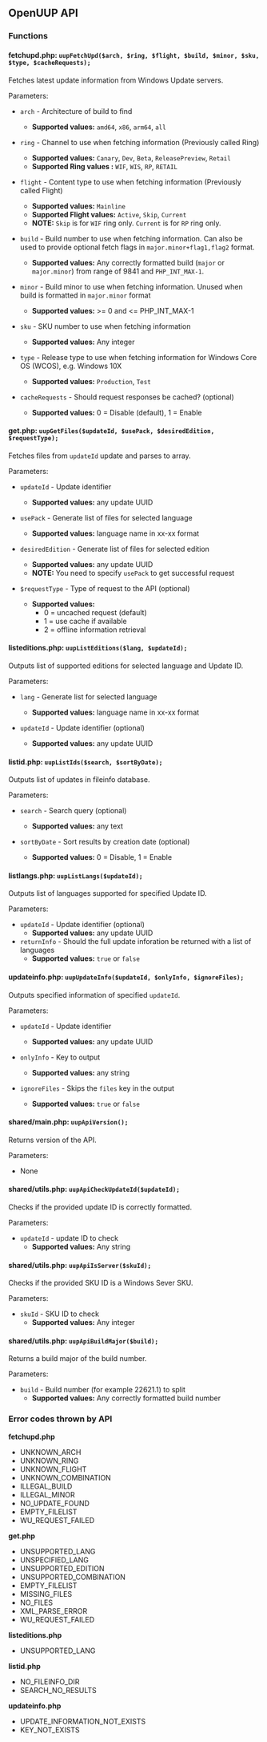 OpenUUP API
------------

### Functions
#### fetchupd.php: `uupFetchUpd($arch, $ring, $flight, $build, $minor, $sku, $type, $cacheRequests);`
Fetches latest update information from Windows Update servers.

Parameters:
 - `arch` - Architecture of build to find
   - **Supported values:** `amd64`, `x86`, `arm64`, `all`

 - `ring` - Channel to use when fetching information (Previously called Ring)
   - **Supported values:** `Canary`, `Dev`, `Beta`, `ReleasePreview`, `Retail`
   - **Supported Ring values :** `WIF`, `WIS`, `RP`, `RETAIL`

 - `flight` - Content type to use when fetching information (Previously called Flight)
   - **Supported values:** `Mainline`
   - **Supported Flight values:** `Active`, `Skip`, `Current`
   - **NOTE:** `Skip` is for `WIF` ring only. `Current` is for `RP` ring only.

 - `build` - Build number to use when fetching information. Can also be used to provide optional fetch flags in `major.minor+flag1,flag2` format.
   - **Supported values:** Any correctly formatted build (`major` or `major.minor`) from range of 9841 and `PHP_INT_MAX-1`.

 - `minor` - Build minor to use when fetching information. Unused when build is formatted in `major.minor` format
   - **Supported values:** >= 0 and <= PHP_INT_MAX-1

 - `sku` - SKU number to use when fetching information
   - **Supported values:** Any integer

 - `type` - Release type to use when fetching information for Windows Core OS (WCOS), e.g. Windows 10X
   - **Supported values:** `Production`, `Test`

 - `cacheRequests` - Should request responses be cached? (optional)
   - **Supported values:** 0 = Disable (default), 1 = Enable

#### get.php: `uupGetFiles($updateId, $usePack, $desiredEdition, $requestType);`
Fetches files from `updateId` update and parses to array.

Parameters:
 - `updateId` - Update identifier
   - **Supported values:** any update UUID

 - `usePack` - Generate list of files for selected language
   - **Supported values:** language name in xx-xx format

 - `desiredEdition` - Generate list of files for selected edition
   - **Supported values:** any update UUID
   - **NOTE:** You need to specify `usePack` to get successful request

 - `$requestType` - Type of request to the API (optional)
   - **Supported values:**
     - 0 = uncached request (default)
     - 1 = use cache if available
     - 2 = offline information retrieval

#### listeditions.php: `uupListEditions($lang, $updateId);`
Outputs list of supported editions for selected language and Update ID.

Parameters:
 - `lang` - Generate list for selected language
   - **Supported values:** language name in xx-xx format

 - `updateId` - Update identifier (optional)
   - **Supported values:** any update UUID

#### listid.php: `uupListIds($search, $sortByDate);`
Outputs list of updates in fileinfo database.

Parameters:
 - `search` - Search query (optional)
   - **Supported values:** any text

 - `sortByDate` - Sort results by creation date (optional)
   - **Supported values:** 0 = Disable, 1 = Enable


#### listlangs.php: `uupListLangs($updateId);`
Outputs list of languages supported for specified Update ID.

Parameters:
 - `updateId` - Update identifier (optional)
   - **Supported values:** any update UUID
 - `returnInfo` - Should the full update inforation be returned with a list of languages
   - **Supported values:** `true` or `false`


#### updateinfo.php: `uupUpdateInfo($updateId, $onlyInfo, $ignoreFiles);`
Outputs specified information of specified `updateId`.

Parameters:
 - `updateId` - Update identifier
   - **Supported values:** any update UUID

 - `onlyInfo` - Key to output
   - **Supported values:** any string

 - `ignoreFiles` - Skips the `files` key in the output
   - **Supported values:** `true` or `false`

#### shared/main.php: `uupApiVersion();`
Returns version of the API.

Parameters:
 - None

#### shared/utils.php: `uupApiCheckUpdateId($updateId);`
Checks if the provided update ID is correctly formatted.

Parameters:
 - `updateId` - update ID to check
   - **Supported values:** Any string

#### shared/utils.php: `uupApiIsServer($skuId);`
Checks if the provided SKU ID is a Windows Sever SKU.

Parameters:
 - `skuId` - SKU ID to check
   - **Supported values:** Any integer

#### shared/utils.php: `uupApiBuildMajor($build);`
Returns a build major of the build number.

Parameters:
 - `build` - Build number (for example 22621.1) to split
   - **Supported values:** Any correctly formatted build number

### Error codes thrown by API
**fetchupd.php**
 - UNKNOWN_ARCH
 - UNKNOWN_RING
 - UNKNOWN_FLIGHT
 - UNKNOWN_COMBINATION
 - ILLEGAL_BUILD
 - ILLEGAL_MINOR
 - NO_UPDATE_FOUND
 - EMPTY_FILELIST
 - WU_REQUEST_FAILED

**get.php**
 - UNSUPPORTED_LANG
 - UNSPECIFIED_LANG
 - UNSUPPORTED_EDITION
 - UNSUPPORTED_COMBINATION
 - EMPTY_FILELIST
 - MISSING_FILES
 - NO_FILES
 - XML_PARSE_ERROR
 - WU_REQUEST_FAILED

**listeditions.php**
 - UNSUPPORTED_LANG

**listid.php**
 - NO_FILEINFO_DIR
 - SEARCH_NO_RESULTS

**updateinfo.php**
 - UPDATE_INFORMATION_NOT_EXISTS
 - KEY_NOT_EXISTS
